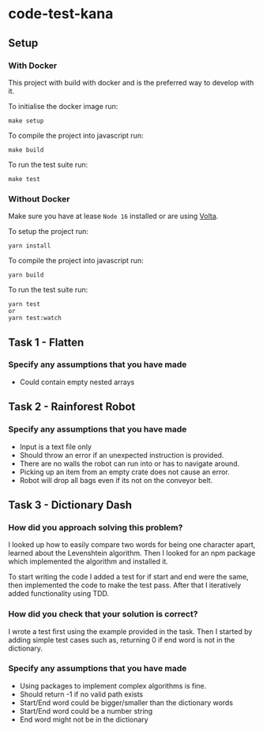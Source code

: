 # code-test-kana

## Setup

### With Docker

This project with build with docker and is the preferred way to develop with it.

To initialise the docker image run:

```
make setup
```

To compile the project into javascript run:

```
make build
```

To run the test suite run:

```
make test
```

### Without Docker

Make sure you have at lease `Node 16` installed or are using [Volta](https://volta.sh/).

To setup the project run:

```
yarn install
```

To compile the project into javascript run:

```
yarn build
```

To run the test suite run:

```
yarn test
or
yarn test:watch
```

## Task 1 - Flatten

### Specify any assumptions that you have made

- Could contain empty nested arrays

## Task 2 - Rainforest Robot

### Specify any assumptions that you have made

- Input is a text file only
- Should throw an error if an unexpected instruction is provided.
- There are no walls the robot can run into or has to navigate around.
- Picking up an item from an empty crate does not cause an error.
- Robot will drop all bags even if its not on the conveyor belt.

## Task 3 - Dictionary Dash

### How did you approach solving this problem?

I looked up how to easily compare two words for being one character apart, learned about the Levenshtein algorithm. Then I looked for an npm package which implemented the algorithm and installed it.

To start writing the code I added a test for if start and end were the same, then implemented the code to make the test pass. After that I iteratively added functionality using TDD.

### How did you check that your solution is correct?

I wrote a test first using the example provided in the task. Then I started by adding simple test cases such as, returning 0 if end word is not in the dictionary.

### Specify any assumptions that you have made

- Using packages to implement complex algorithms is fine.
- Should return -1 if no valid path exists
- Start/End word could be bigger/smaller than the dictionary words
- Start/End word could be a number string
- End word might not be in the dictionary
